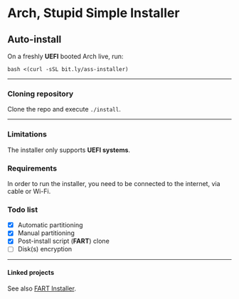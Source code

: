 # Arch, Stupid Simple Installer

## Auto-install

On a freshly **UEFI** booted Arch live, run:

```
bash <(curl -sSL bit.ly/ass-installer)
```

<hr>

### Cloning repository

Clone the repo and execute `./install`.

<hr>

### Limitations

The installer only supports **UEFI systems**.

### Requirements

In order to run the installer, you need to be connected to the internet, via
cable or Wi-Fi.

### Todo list

- [x] Automatic partitioning
- [x] Manual partitioning
- [x] Post-install script (**FART**) clone
- [ ] Disk(s) encryption

<hr>

#### Linked projects

See also [FART Installer](https://github.com/theedoran/FART).

